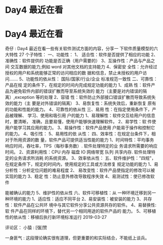 # Day4 最近在看

# Day4 最近在看

奇仔 : Day4 最近在看一些有关软件测试方面的内容，分享一 下软件质量模型的六大特性 27 个子特性： 一、功能性： 1、 适合性：软件是否提供了相应的功能 2、准确性：软件提供的 功能是否正确（用户需要的） 3、互操作性：产品与产品之间 交互数据的能力,例如 word 对其他文档的支持能力 4、保密安 全性：允许经过授权的用户和系统能够正常的访问相应的数 据和信息，禁止未授权的用户访问....... 5、功能性的依从性： 国际/国家/行业/企业 标准规范一致性 二、可靠性：产品在规 定的条件下，在规定的时间内完成规定功能的能力 1、成熟 性：软件产品为避免软件内部的错误扩散而导至系统失效的 能力（主要是对内错误的隔离）,exception 等的处理 2、容错 性：软件防止外部接口错误扩散而导致系统失效的能力（主 要是对外错误的隔离） 3、易恢复性：系统失效后，重新恢复 原有的功能和性能的能力。 4、可靠性的依从性 三、易用 性：在指定使用条件下，产品被理解、 学习、使用和吸引用 户的能力 1、易理解性：软件交互给用户的信息时，要清晰， 准确，且要易懂，使用户能够快速理解软件。 2、易学性：软 件使用户能学习其应用的能力。 3、易操作性：软件产品使用 户能易于操作和控制它的能力。 4、吸引性： 5、易用性的依 从性： 四、效率性：在规定台条件下，相对于所用资源的数 量，软件产品可提供适当性能的能力 1、时间特性：平均事务 响应时间，吞吐率，TPS（每秒事务数）. 软件处理特定的业 务请求所需要的响应时间。 2、资源利用性：CPU 内存 磁盘 IO 网络带宽 队列 共享内存. 软件处理特定的业务请求所消耗 的系统资源。 3、效率依从性： 五、软件维护性："四规"， 在规定条件下，规定的时间内，使用规定的工具或方法修复 规定功能的能力 1、易分析性：分析定位问题的难易程度 2、 易改变性：软件产品使指定的修改可以被实现的能力 3、稳定 性：防止意外修改导致程序失效 4、易测试性：使已修改软件

能被确认的能力 5、维护性的依从性 六、软件可移植性：从 一种环境迁移到另一种环境的能力 1、适应性：适应不同平台 2、易安装性：被安装的能力 3、共存性：软件产品在公共环 境中与其它软件分享公共资源共存的软件。 4、易替换性: 软 件产品在同样的环境下，替代另一个相同用途的软件产品的 能力。 5、可移植性的依从性：移植后执行新环境标准运行 2019-03-27

评论区： 小猿 : [强]赞

一身匪气 : 这段理论确实很有道理，但更重要的和实际结合，不能纸上谈兵。